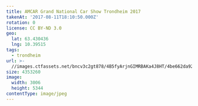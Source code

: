 ```yaml
---
title: AMCAR Grand National Car Show Trondheim 2017
takenAt: '2017-08-11T18:10:50.000Z'
rotation: 0
license: CC BY-ND 3.0
geo:
  lat: 63.430436
  lng: 10.39515
tags:
  - trondheim
url: >-
  //images.ctfassets.net/bncv3c2gt878/4B5fyArjnGIMRBAKa4J8HT/4be662da92562131b732e68aadfe4228/amcar-grand-national-car-show-trondheim-2017_36339853092_o
size: 4353260
image:
  width: 3006
  height: 5344
contentType: image/jpeg
---
```


